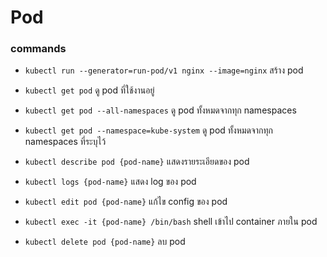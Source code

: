 # Pod

### commands

* `kubectl run --generator=run-pod/v1 nginx --image=nginx` สร้าง pod

* `kubectl get pod` ดู pod ที่ใช้งานอยู่

* `kubectl get pod --all-namespaces` ดู pod ทั้งหมดจากทุก namespaces

* `kubectl get pod --namespace=kube-system` ดู pod ทั้งหมดจากทุก namespaces ที่ระบุไว้

* `kubectl describe pod {pod-name}` แสดงรายระเอียดของ pod

* `kubectl logs {pod-name}` แสดง log ของ pod

* `kubectl edit pod {pod-name}` แก้ไข config ของ pod

* `kubectl exec -it {pod-name} /bin/bash` shell เข้าไป container ภายใน pod

* `kubectl delete pod {pod-name}` ลบ pod
